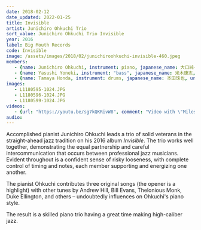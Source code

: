 ```yaml
---
date: 2018-02-12
date_updated: 2022-01-25
title: Invisible
artist: Junichiro Ohkuchi Trio
sort_value: Junichiro Ohkuchi Trio Invisible
year: 2016
label: Big Mouth Records
code: Invisible
image: /assets/images/2018/02/junichiroohkuchi-invisible-460.jpeg
members: 
   - {name: Junichiro Ohkuchi, instrument: piano, japanese_name: 大口純一郎, url: "https://pianistjohkuchi.blogspot.com/"}
   - {name: Yasushi Yoneki, instrument: "bass", japanese_name: 米木康志, url: "https://www.catfish-records.jp/product/27801"}
   - {name: Tamaya Honda, instrument: drums, japanese_name: 本田珠也, url: "http://tamayahonda.blogspot.com/"}
images:
   - L1180595-1024.JPG
   - L1180596-1024.JPG
   - L1180599-1024.JPG
videos: 
   - {url: "https://youtu.be/sg7kQKRivW8", comment: "Video with \"Miles Ahead\", track five from this album"}
audio:
---
```

Accomplished pianist Junichiro Ohkuchi leads a trio of solid veterans in the straight-ahead jazz tradition on his 2016 album *Invisible*. The trio works well together, demonstrating the equal partnership and careful intercommunication that occurs between professional jazz musicians. Evident throughout is a confident sense of risky looseness, with complete control of timing and notes, each member supporting and energizing one another.

The pianist Ohkuchi contributes three original songs (the opener is a highlight) with other tunes by Andrew Hill, Bill Evans, Thelonious Monk, Duke Ellington, and others – undoubtedly influences on Ohkuchi's piano style.

The result is a skilled piano trio having a great time making high-caliber jazz.
